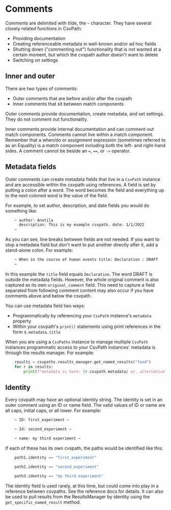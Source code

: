 
# Comments

Comments are delimited with tilde, the `~` character. They have several closely related functions in CsvPath:
- Providing documentation
- Creating referenceable metadata in well-known and/or ad hoc fields
- Shutting down ("commenting out") functionality that is not wanted at a certain moment, but which the cvspath author doesn't want to delete
- Switching on settings

## Inner and outer

There are two types of comments:
- Outer comments that are before and/or after the cvspath
- Inner comments that sit between match components

Outer comments provide documentation, create metadata, and set settings. They do not comment out functionality.

Inner comments provide internal documentation and can comment-out match components. Comments cannot live within a match component. Remember that a when/do or assignment expression (sometimes referred to as an Equality) is a match component including both the left- and right-hand sides. A comment cannot be beside an `=`, `==`, or `->` operator.

## Metadata fields

Outer comments can create metadata fields that live in a `CsvPath` instance and are accessible within the csvpath using references. A field is set by putting a colon after a word. The word becomes the field and everything up to the next coloned word is the value of the field.

For example, to set author, description, and date fields you would do something like:

```bash
    ~ author: Anatila
      description: This is my example csvpath. date: 1/1/2022
    ~
```

As you can see, line breaks between fields are not needed. If you want to stop a metadata field but don't want to put another directly after it, add a stand-alone colon. For example:

```bash
    ~ When in the course of human events title: Declaration : DRAFT
    ~
```

In this example the `title` field equals `Declaration`. The word DRAFT is outside the metadata fields. However, the whole original comment is also captured as its own `original_comment` field. This need to capture a field separated from following comment content may also occur if you have comments above and below the csvpath.

You can use metadata field two ways:
- Programmatically by referencing your `CsvPath` instance's `metadata` property
- Within your csvpath's `print()` statements using print references in the form `$.metadata.title`

When you are using a `CsvPaths` instance to manage multiple `CsvPath` instances programmatic access to your CsvPath instances' metadata is through the results manager. For example:

```python
    results = csvpaths.results_manager.get_named_results("food")
    for r in results:
        print(f"metadata is here: {r.csvpath.metadata} or, alternatively, here: {r.metadata}")
```

## Identity

Every csvpath may have an optional identity string. The identity is set in an outer comment using an ID or name field. The valid values of ID or name are all caps, initial caps, or all lower. For example:

```bash
    ~ ID: first_experiment ~
```

```bash
    ~ Id: second_experiment ~
```

```bash
    ~ name: my third experiment ~
```

If each of these has its own cvspath, the paths would be identified like this:

```python
    path1.identity == "first_experiment"
```

```python
    path2.identity == "second_experiment"
```

```python
    path3.identity == "my third experiment"
```

The identity field is used rarely, at this time, but could come into play in a reference between csvpaths. See the reference docs for details. It can also be used to pull results from the ResultsManager by identity using the `get_specific_named_result` method.





